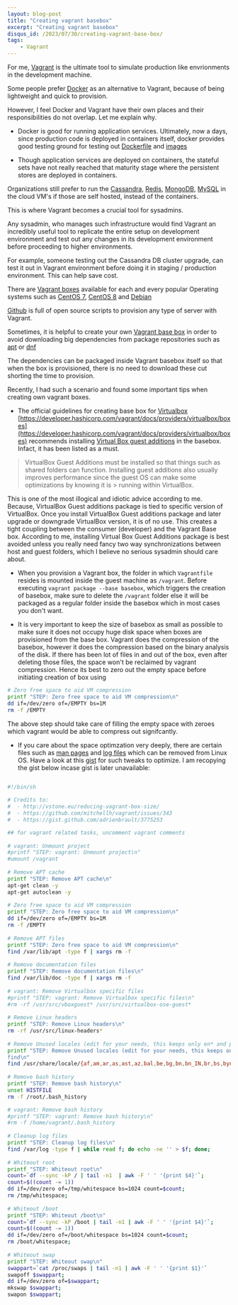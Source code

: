 ```yaml
---
layout: blog-post
title: "Creating vagrant basebox"
excerpt: "Creating vagrant basebox"
disqus_id: /2023/07/30/creating-vagrant-base-box/
tags:
    - Vagrant
---
```


For me, [Vagrant](https://www.vagrantup.com/) is the ultimate tool to simulate production like envrionments in the development machine.

Some people prefer [Docker](https://www.docker.com/) as an alternative to Vagrant, because of being lightweight and quick to provision.

However, I feel Docker and Vagrant have their own places and their responsibilities do not overlap. Let me explain why.

* Docker is good for running application services. Ultimately, now a days, since production code is deployed in containers itself, docker provides good testing ground for testing out [Dockerfile](https://docs.docker.com/engine/reference/builder/) and [images](https://docs.docker.com/engine/reference/commandline/images/)

* Though application services are deployed on containers, the stateful sets have not really reached that maturity stage where the persistent stores are deployed in containers.

Organizations still prefer to run the [Cassandra](https://cassandra.apache.org/_/index.html), [Redis](https://redis.io/), [MongoDB](https://www.mongodb.com/), [MySQL](https://www.mysql.com/) in the cloud VM's  if those are self hosted, instead of the containers.

This is where Vagrant becomes a crucial tool for sysadmins.

Any sysadmin, who manages such infrastructure would find Vagrant an incredibly useful tool to replicate the entire setup on development environment and test out any changes in its development environment before proceeding to higher environments.

For example, someone testing out the Cassandra DB cluster upgrade, can test it out in Vagrant environment before doing it in staging / production environment. This can help save cost.

There are [Vagrant boxes](https://app.vagrantup.com/boxes/search) available for each and every popular Operating systems such as [CentOS 7](https://app.vagrantup.com/centos/boxes/7), [CentOS 8](https://app.vagrantup.com/generic/boxes/centos8) and [Debian](https://app.vagrantup.com/debian/boxes/jessie64)


[Github](https://github.com/search?q=vagrant+mysql&type=repositories) is full of open source scripts to provision any type of server with Vagrant.

Sometimes, it is helpful to create your own [Vagrant base box](https://developer.hashicorp.com/vagrant/docs/boxes/base) in order to avoid downloading big dependencies from package repositories such as [apt](https://wiki.debian.org/apt-get#:~:text=apt%2Dget%20is%20a%20tool,part%20of%20the%20DebianPackageManagement%20system.) or [dnf](https://access.redhat.com/documentation/en-us/red_hat_enterprise_linux/9/html-single/managing_software_with_the_dnf_tool/index)

The dependencies can be packaged inside Vagrant basebox itself so that when the box is provisioned, there is no need to download these cut shorting the time to provision.

Recently, I had such a scenario and found some important tips when creating own vagrant boxes.

* The official guidelines for creating base box for [Virtualbox](https://www.virtualbox.org/)  [https://developer.hashicorp.com/vagrant/docs/providers/virtualbox/boxes](https://developer.hashicorp.com/vagrant/docs/providers/virtualbox/boxes) recommends installing [Virtual Box guest additions](https://www.virtualbox.org/manual/ch04.html) in the basebox. Infact, it has been listed as a must.

> VirtualBox Guest Additions must be installed so that things such as shared folders can function. Installing guest additions also usually improves performance since the guest OS can make some optimizations by knowing it is > running within VirtualBox.

This is one of the most illogical and idiotic advice according to me. Because, VirtualBox Guest additions package is tied to specific version of VirtualBox. Once you install VirtualBox Guest additions package and later upgrade or downgrade VirtualBox version, it is of no use. This creates a tight coupling between the consumer (developer) and the Vagrant Base box. According to me, installing Virtual Box Guest Additions package is best avoided unless you really need fancy two way synchronizations between host and guest folders, which I believe no serious sysadmin should care about.


* When you provision a Vagrant box, the folder in which `Vagrantfile` resides is mounted inside the guest machine as `/vagrant`. Before executing `vagrant package --base basebox`, which triggers the creation of basebox, make sure to delete the `/vagrant` folder else it will be packaged as a regular folder inside the basebox which in most cases you don't want.

* It is very important to keep the size of basebox as small as possible to make sure it does not occupy huge disk space when boxes are provisioned from the base box. Vagrant does the compression of the basebox, however it does the compression based on the binary analysis of the disk. If there has been lot of files in and out of the box, even after deleting those files, the space won't be reclaimed by vagrant compression. Hence its best to zero out the empty space before initiating creation of box using

```bash
# Zero free space to aid VM compression
printf "STEP: Zero free space to aid VM compression\n"
dd if=/dev/zero of=/EMPTY bs=1M
rm -f /EMPTY
```
The above step should take care of filling the empty space with zeroes which vagrant would be able to compress out signifcantly.

* If you care about the space optimzation very deeply, there are certain files such as [man pages](https://www.kernel.org/doc/man-pages/) and [log files](https://en.wikipedia.org/wiki/Logging_(computing)) which can be removed from Linux OS. Have a look at this [gist](https://gist.github.com/carlessanagustin/2fb92e88f2068300a2ed) for such tweaks to optimize. I am recopying the gist below incase gist is later unavailable:

```bash

#!/bin/sh
 
# Credits to:
#  - http://vstone.eu/reducing-vagrant-box-size/
#  - https://github.com/mitchellh/vagrant/issues/343
#  - https://gist.github.com/adrienbrault/3775253

## for vagrant related tasks, uncomment vagrant comments
 
# vagrant: Unmount project
#printf "STEP: vagrant: Unmount project\n"
#umount /vagrant
 
# Remove APT cache
printf "STEP: Remove APT cache\n"
apt-get clean -y
apt-get autoclean -y
 
# Zero free space to aid VM compression
printf "STEP: Zero free space to aid VM compression\n"
dd if=/dev/zero of=/EMPTY bs=1M
rm -f /EMPTY
 
# Remove APT files
printf "STEP: Zero free space to aid VM compression\n"
find /var/lib/apt -type f | xargs rm -f
 
# Remove documentation files
printf "STEP: Remove documentation files\n"
find /var/lib/doc -type f | xargs rm -f
 
# vagrant: Remove Virtualbox specific files
#printf "STEP: vagrant: Remove Virtualbox specific files\n"
#rm -rf /usr/src/vboxguest* /usr/src/virtualbox-ose-guest*
 
# Remove Linux headers
printf "STEP: Remove Linux headers\n"
rm -rf /usr/src/linux-headers*
 
# Remove Unused locales (edit for your needs, this keeps only en* and pt_BR)
printf "STEP: Remove Unused locales (edit for your needs, this keeps only en* and pt_BR)
find\n" 
find /usr/share/locale/{af,am,ar,as,ast,az,bal,be,bg,bn,bn_IN,br,bs,byn,ca,cr,cs,csb,cy,da,de,de_AT,dz,el,en_AU,en_CA,eo,es,et,et_EE,eu,fa,fi,fo,fr,fur,ga,gez,gl,gu,haw,he,hi,hr,hu,hy,id,is,it,ja,ka,kk,km,kn,ko,kok,ku,ky,lg,lt,lv,mg,mi,mk,ml,mn,mr,ms,mt,nb,ne,nl,nn,no,nso,oc,or,pa,pl,ps,qu,ro,ru,rw,si,sk,sl,so,sq,sr,sr*latin,sv,sw,ta,te,th,ti,tig,tk,tl,tr,tt,ur,urd,ve,vi,wa,wal,wo,xh,zh,zh_HK,zh_CN,zh_TW,zu} -type d -delete
 
# Remove bash history
printf "STEP: Remove bash history\n"
unset HISTFILE
rm -f /root/.bash_history

# vagrant: Remove bash history
#printf "STEP: vagrant: Remove bash history\n"
#rm -f /home/vagrant/.bash_history
 
# Cleanup log files
printf "STEP: Cleanup log files\n"
find /var/log -type f | while read f; do echo -ne '' > $f; done;
 
# Whiteout root
printf "STEP: Whiteout root\n"
count=`df --sync -kP / | tail -n1  | awk -F ' ' '{print $4}'`;
count=$((count -= 1))
dd if=/dev/zero of=/tmp/whitespace bs=1024 count=$count;
rm /tmp/whitespace;
 
# Whiteout /boot
printf "STEP: Whiteout /boot\n"
count=`df --sync -kP /boot | tail -n1 | awk -F ' ' '{print $4}'`;
count=$((count -= 1))
dd if=/dev/zero of=/boot/whitespace bs=1024 count=$count;
rm /boot/whitespace;
 
# Whiteout swap 
printf "STEP: Whiteout swap\n"
swappart=`cat /proc/swaps | tail -n1 | awk -F ' ' '{print $1}'`
swapoff $swappart;
dd if=/dev/zero of=$swappart;
mkswap $swappart;
swapon $swappart;

```
